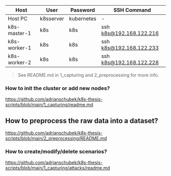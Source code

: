 | Host            | User       | Password   | SSH Command                     |
|-----------------|------------|------------|---------------------------------|
| Host PC         | k8sserver  | kubernetes | -                               |
| k8s-master-1    | k8s        | k8s        | ssh k8s@192.168.122.216         |
| k8s-worker-1    | k8s        | k8s        | ssh k8s@192.168.122.233         |
| k8s-worker-2    | k8s        | k8s        | ssh k8s@192.168.122.228         |

> See README.md in 1_capturing and 2_preprocessing for more info.

### How to init the cluster or add new nodes?
https://github.com/adrianschubek/k8s-thesis-scripts/blob/main/1_capturing/readme.md

## How to preprocess the raw data into a dataset?
https://github.com/adrianschubek/k8s-thesis-scripts/blob/main/2_preprocessing/README.md

### How to create/modify/delete scenarios?
https://github.com/adrianschubek/k8s-thesis-scripts/blob/main/1_capturing/attacks/readme.md

